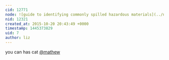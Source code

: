 ```yaml
---
cid: 12771
node: ![guide to identifying commonly spilled hazardous materials](../notes/liz/10-20-2015/guide-to-identifying-commonly-spilled-hazardous-materials)
nid: 12321
created_at: 2015-10-20 20:43:49 +0000
timestamp: 1445373829
uid: 7
author: liz
---
```


you can has cat [@mathew](/profile/mathew)